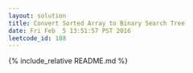 ```yaml
---
layout: solution
title: Convert Sorted Array to Binary Search Tree
date: Fri Feb  5 13:51:57 PST 2016
leetcode_id: 108
---
```

{% include_relative README.md %}
